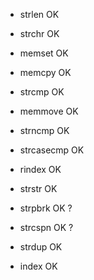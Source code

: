 - strlen OK
- strchr OK
- memset OK
- memcpy OK
- strcmp OK
- memmove OK
- strncmp OK
- strcasecmp OK
- rindex OK
- strstr OK
- strpbrk OK ?
- strcspn OK ?

- strdup OK
- index OK
